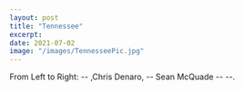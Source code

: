 ```yaml
---
layout: post
title: "Tennessee"
excerpt: 
date: 2021-07-02
image: "/images/TennesseePic.jpg"
---
```


 From Left to Right: -- ,Chris Denaro, -- Sean McQuade -- --.
